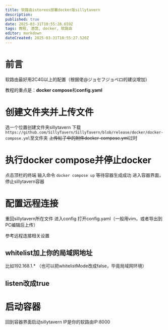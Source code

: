 ```yaml
---
title: 软路由istoreos部署docker版sillytavern
description: 
published: true
date: 2025-03-31T10:55:28.659Z
tags: 教程, 酒馆, docker, 软路由
editor: markdown
dateCreated: 2025-03-31T10:55:27.520Z
---
```


# 前言
软路由最好用2C4G以上的配置（根据佬@ジョセフジョペロ的建议增加）


教程的重点是：**docker compose**和**config.yaml**


# 创建文件夹并上传文件
选一个位置创建文件夹sillytavern
下载`https://github.com/SillyTavern/SillyTavern/blob/release/docker/docker-compose.yml`至文件夹
~~上传帖子中的附件docker-compose.yml~~过时

# 执行docker compose并停止docker
点击顶栏的终端
输入命令 `docker compose up`
等待容器生成成功
进入容器界面，停止sillytavern容器

# 配置远程连接
重回sillytavern所在文件
进入config
打开config.yaml（一般用vim，或者导出到PC编辑后上传）

参考远程连接相关设置
## whitelist加上你的局域网地址
比如192.168.1.*
（也可以把whitelistMode改成false，毕竟局域网环境）

## listen改成true

# 启动容器
回到容器界面启动sillytavern
IP是你的软路由IP:8000